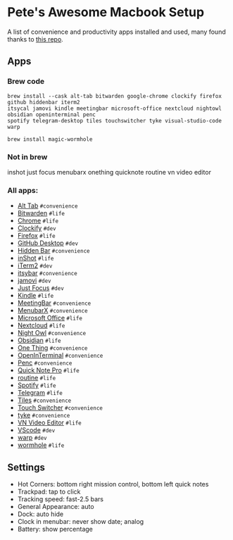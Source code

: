 # Pete's Awesome Macbook Setup

A list of convenience and productivity apps installed and used, many found thanks to [this repo](https://github.com/phmullins/awesome-macos).

## Apps
### Brew code

```
brew install --cask alt-tab bitwarden google-chrome clockify firefox github hiddenbar iterm2 
itsycal jamovi kindle meetingbar microsoft-office nextcloud nightowl obsidian openinterminal penc 
spotify telegram-desktop tiles touchswitcher tyke visual-studio-code warp 

brew install magic-wormhole
```

### Not in brew

inshot
just focus
menubarx
onething
quicknote
routine
vn video editor

### All apps:

* [Alt Tab](https://github.com/lwouis/alt-tab-macos) `#convenience`
* [Bitwarden](https://apps.apple.com/us/app/bitwarden/id1352778147?mt=12) `#life`
* [Chrome](https://www.google.com/chrome/) `#life`
* [Clockify](https://clockify.me/mac-time-tracking) `#dev`
* [Firefox](https://getfirefox.com) `#life`
* [GitHub Desktop](https://desktop.github.com/) `#dev`
* [Hidden Bar](https://github.com/dwarvesf/hidden) `#convenience`
* [inShot](https://apps.apple.com/ua/app/inshot-video-editor/id997362197) `#life`
* [iTerm2](https://iterm2.com/downloads.html) `#dev`
* [itsybar](https://www.mowglii.com/itsycal/) `#convenience`
* [jamovi](https://www.jamovi.org/) `#dev`
* [Just Focus](https://apps.apple.com/us/app/just-focus/id1142151959?mt=12) `#dev`
* [Kindle](https://apps.apple.com/us/app/kindle/id405399194?mt=12) `#life`
* [MeetingBar](https://apps.apple.com/us/app/meetingbar/id1532419400?mt=12) `#convenience`
* [MenubarX](https://apps.apple.com/us/app/menubarx/id1575588022?mt=12) `#convenience`
* [Microsoft Office](https://www.microsoft.com/en-US/microsoft-365/mac/microsoft-365-for-mac) `#life`
* [Nextcloud](https://nextcloud.com/install/#install-clients) `#life`
* [Night Owl](https://nightowl.kramser.xyz/#) `#convenience`
* [Obsidian](https://obsidian.md/) `#life`
* [One Thing](https://apps.apple.com/us/app/one-thing/id1604176982?mt=12) `#convenience`
* [OpenInTerminal](https://github.com/Ji4n1ng/OpenInTerminal) `#convenience`
* [Penc](https://deniz.co/penc/) `#convenience`
* [Quick Note Pro](https://apps.apple.com/us/app/quick-note-one-click-notes/id1472935217?mt=12) `#life`
* [routine](https://www.routine.co/apps) `#life`
* [Spotify](https://spotify.com) `#life`
* [Telegram](https://desktop.telegram.org/) `#life`
* [Tiles](https://freemacsoft.net/tiles/) `#convenience`
* [Touch Switcher](https://hazeover.com/touchswitcher.html) `#convenience`
* [tyke](https://tyke.app/) `#convenience`
* [VN Video Editor](https://apps.apple.com/us/app/vn-video-editor/id1494451650?mt=12) `#life`
* [VScode](https://code.visualstudio.com/Download) `#dev`
* [warp](https://www.warp.dev/) `#dev`
* [wormhole](https://er.run/) `#life`

## Settings

* Hot Corners: bottom right mission control, bottom left quick notes
* Trackpad: tap to click
* Tracking speed: fast-2.5 bars
* General Appearance: auto
* Dock: auto hide
* Clock in menubar: never show date; analog
* Battery: show percentage
